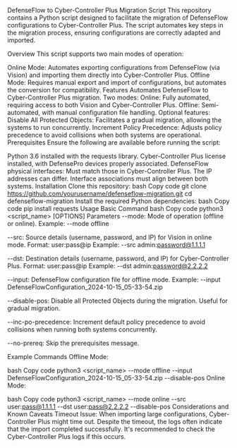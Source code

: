 DefenseFlow to Cyber-Controller Plus Migration Script
This repository contains a Python script designed to facilitate the migration of DefenseFlow configurations to Cyber-Controller Plus. The script automates key steps in the migration process, ensuring configurations are correctly adapted and imported.

Overview
This script supports two main modes of operation:

Online Mode: Automates exporting configurations from DefenseFlow (via Vision) and importing them directly into Cyber-Controller Plus.
Offline Mode: Requires manual export and import of configurations, but automates the conversion for compatibility.
Features
Automates DefenseFlow to Cyber-Controller Plus migration.
Two modes:
Online: Fully automated, requiring access to both Vision and Cyber-Controller Plus.
Offline: Semi-automated, with manual configuration file handling.
Optional features:
Disable All Protected Objects: Facilitates a gradual migration, allowing the systems to run concurrently.
Increment Policy Precedence: Adjusts policy precedence to avoid collisions when both systems are operational.
Prerequisites
Ensure the following are available before running the script:

Python 3.6 installed with the requests library.
Cyber-Controller Plus license installed, with DefensePro devices properly associated.
DefenseFlow physical interfaces:
Must match those in Cyber-Controller Plus. The IP addresses can differ.
Interface associations must align between both systems.
Installation
Clone this repository:
bash
Copy code
git clone https://github.com/yourusername/defenseflow-migration.git
cd defenseflow-migration
Install the required Python dependencies:
bash
Copy code
pip install requests
Usage
Basic Command
bash
Copy code
python3 <script_name> [OPTIONS]
Parameters
--mode:
Mode of operation (offline or online).
Example: --mode offline

--src:
Source details (username, password, and IP) for Vision in online mode.
Format: user:pass@ip
Example: --src admin:password@1.1.1.1

--dst:
Destination details (username, password, and IP) for Cyber-Controller Plus.
Format: user:pass@ip
Example: --dst admin:password@2.2.2.2

--input:
DefenseFlow configuration file for offline mode.
Example: --input DefenseFlowConfiguration_2024-10-15_05-33-54.zip

--disable-pos:
Disable all Protected Objects during the migration. Useful for gradual migration.

--inc-po-precedence:
Increment default policy precedence to avoid collisions when running both systems concurrently.

--no-prereq:
Skip the prerequisites message.

Example Commands
Offline Mode:

bash
Copy code
python3 <script_name> --mode offline --input DefenseFlowConfiguration_2024-10-15_05-33-54.zip --disable-pos
Online Mode:

bash
Copy code
python3 <script_name> --mode online --src user:pass@1.1.1.1 --dst user:pass@2.2.2.2 --disable-pos
Considerations and Known Caveats
Timeout Issue:
When importing large configurations, Cyber-Controller Plus might time out. Despite the timeout, the logs often indicate that the import completed successfully. It's recommended to check the Cyber-Controller Plus logs if this occurs.
